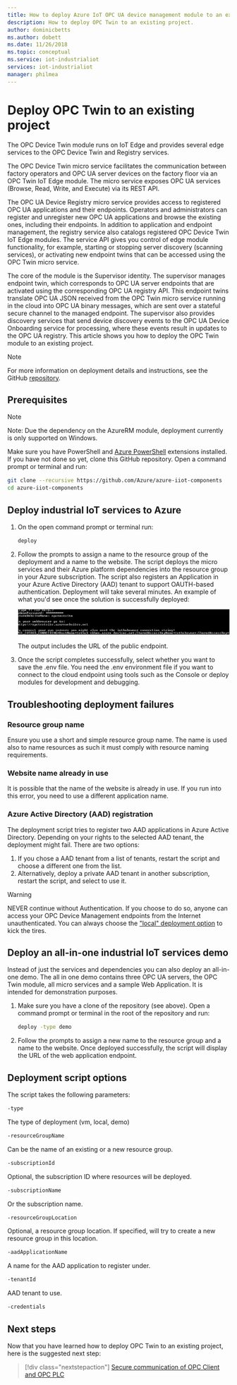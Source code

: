 ```yaml
---
title: How to deploy Azure IoT OPC UA device management module to an existing project | Microsoft Docs
description: How to deploy OPC Twin to an existing project.
author: dominicbetts
ms.author: dobett
ms.date: 11/26/2018
ms.topic: conceptual
ms.service: iot-industrialiot
services: iot-industrialiot
manager: philmea
---
```


# Deploy OPC Twin to an existing project

The OPC Device Twin module runs on IoT Edge and provides several edge services to the OPC Device Twin and Registry services. 

The OPC Device Twin micro service facilitates the communication between factory operators and OPC UA server devices on the factory floor via an OPC Twin IoT Edge module. The micro service exposes OPC UA services (Browse, Read, Write, and Execute) via its REST API. 

The OPC UA Device Registry micro service provides access to registered OPC UA applications and their endpoints. Operators and administrators can register and unregister new OPC UA applications and browse the existing ones, including their endpoints. In addition to application and endpoint management, the registry service also catalogs registered OPC Device Twin IoT Edge modules. The service API gives you control of edge module functionality, for example, starting or stopping server discovery (scanning services), or activating new endpoint twins that can be accessed using the OPC Twin micro service.

The core of the module is the Supervisor identity. The supervisor manages endpoint twin, which corresponds to OPC UA server endpoints that are activated using the corresponding OPC UA registry API. This endpoint twins translate OPC UA JSON received from the OPC Twin micro service running in the cloud into OPC UA binary messages, which are sent over a stateful secure channel to the managed endpoint. The supervisor also provides discovery services that send device discovery events to the OPC UA Device Onboarding service for processing, where these events result in updates to the OPC UA registry.  This article shows you how to deploy the OPC Twin module to an existing project. 

> [!NOTE]
> For more information on deployment details and instructions, see the GitHub [repository](https://github.com/Azure/azure-iiot-opc-twin-module).

## Prerequisites

> [!NOTE]
> Note: Due the dependency on the AzureRM module, deployment currently is only supported on Windows.

Make sure you have PowerShell and [Azure PowerShell](https://docs.microsoft.com/powershell/azure/install-az-ps?view=azps-1.1.0) extensions installed.   If you have not done so yet, clone this GitHub repository.  Open a command prompt or terminal and run:

```bash
git clone --recursive https://github.com/Azure/azure-iiot-components 
cd azure-iiot-components
```

## Deploy industrial IoT services to Azure

1. On the open command prompt or terminal run:

   ```bash
   deploy
   ```

2. Follow the prompts to assign a name to the resource group of the deployment and a name to the website.   The script deploys the micro services and their Azure platform dependencies into the resource group in your Azure subscription.  The script also registers an Application in your Azure Active Directory (AAD) tenant to support OAUTH-based authentication.  Deployment will take several minutes.  An example of what you'd see once the solution is successfully deployed:

   ![Industrial IoT OPC Twin deploy to existing project](media/howto-opc-twin-deploy-existing/opc-twin-deploy-existing1.png)

   The output includes the  URL of the public endpoint. 

3. Once the script completes successfully, select whether you want to save the .env file.  You need the .env environment file if you want to connect to the cloud endpoint using tools such as the Console or deploy modules for development and debugging.

## Troubleshooting deployment failures

### Resource group name

Ensure you use a short and simple resource group name.  The name is used also to name resources as such it must comply with resource naming requirements.  

### Website name already in use

It is possible that the name of the website is already in use.  If you run into this error, you need to use a different application name.

### Azure Active Directory (AAD) registration

The deployment script tries to register two AAD applications in Azure Active Directory.  Depending on your rights to the selected AAD tenant, the deployment might fail. There are two options:

1. If you chose a AAD tenant from a list of tenants, restart the script and choose a different one from the list.
2. Alternatively, deploy a private AAD tenant in another subscription, restart the script, and select to use it.

> [!WARNING]
> NEVER continue without Authentication.  If you choose to do so, anyone can access your OPC Device Management endpoints from the Internet unauthenticated.   You can always choose the ["local" deployment option](howto-opc-twin-deploy-dependencies.md) to kick the tires.

## Deploy an all-in-one industrial IoT services demo

Instead of just the services and dependencies you can also deploy an all-in-one demo.  The all in one demo contains three OPC UA servers, the OPC Twin module, all micro services and a sample Web Application.  It is intended for demonstration purposes.

1. Make sure you have a clone of the repository (see above). Open a command prompt or terminal in the  root of the repository and run:

   ```bash
   deploy -type demo
   ```

2. Follow the prompts to assign a new name to the resource group and a name to the website.  Once deployed successfully, the script will display the URL of the web application endpoint.

## Deployment script options

The script takes the following parameters:

```bash
-type
```

The type of deployment (vm, local, demo)

```bash
-resourceGroupName
```

Can be the name of an existing or a new resource group.

```bash
-subscriptionId
```

Optional, the subscription ID where resources will be deployed.

```bash
-subscriptionName
```

Or the subscription name.

```bash
-resourceGroupLocation
```

Optional, a resource group location. If specified, will try to create a new resource group in this location.

```bash
-aadApplicationName
```

A name for the AAD application to register under. 

```bash
-tenantId
```

AAD tenant to use.

```bash
-credentials
```

## Next steps

Now that you have learned how to deploy OPC Twin to an existing project, here is the suggested next step:

> [!div class="nextstepaction"]
> [Secure communication of OPC Client and OPC PLC ](howto-opc-vault-deploy-existing-client-plc-communication.md)